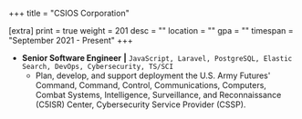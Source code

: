 +++
title = "CSIOS Corporation"

[extra]
print = true
weight = 201
desc = ""
location = ""
gpa = ""
timespan = "September 2021 - Present"
+++
* __Senior Software Engineer__ __\|__ `JavaScript, Laravel, PostgreSQL, Elastic Search, DevOps, Cybersecurity, TS/SCI`
  * Plan, develop, and support deployment the U.S. Army Futures' Command, Command, Control, Communications, Computers, Combat Systems, Intelligence, Surveillance, and Reconnaissance (C5ISR) Center, Cybersecurity Service Provider (CSSP).

